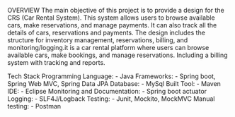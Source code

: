 OVERVIEW
The main objective of this project is to provide a design for the CRS (Car Rental System). This system allows users to browse available cars, make reservations, and manage payments. It can also track all the details of cars, reservations and payments. The design includes the structure for inventory management, reservations, billing, and monitoring/logging.it is a car rental platform where users can browse available cars,
make bookings, and manage reservations. Including a billing system with tracking
and reports.

Tech Stack
Programming Language: - Java
Frameworks: - Spring boot, Spring Web MVC, Spring Data JPA
Database: - MySql
Built Tool: - Maven
IDE: - Eclipse
Monitoring and Documentation: - Spring boot actuator
Logging: - SLF4J/Logback
Testing: - Junit, Mockito, MockMVC
Manual testing: - Postman


